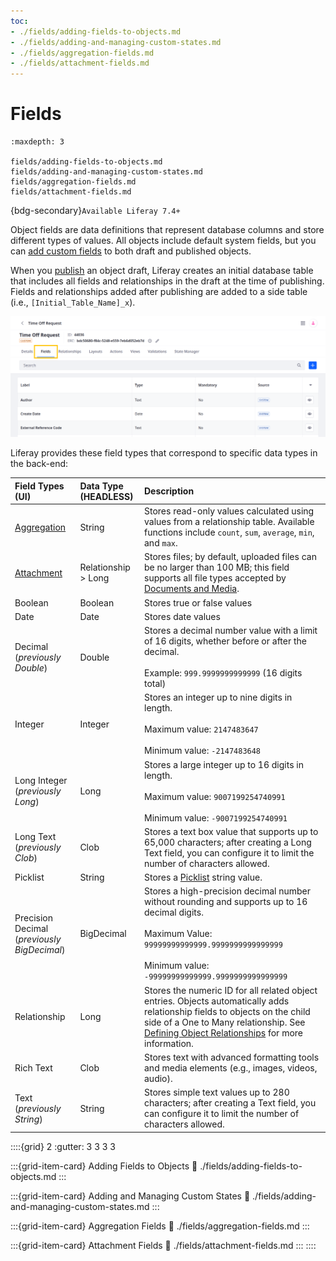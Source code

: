 ```yaml
---
toc:
- ./fields/adding-fields-to-objects.md
- ./fields/adding-and-managing-custom-states.md
- ./fields/aggregation-fields.md
- ./fields/attachment-fields.md
---
```

# Fields

```{toctree}
:maxdepth: 3

fields/adding-fields-to-objects.md
fields/adding-and-managing-custom-states.md
fields/aggregation-fields.md
fields/attachment-fields.md
```

{bdg-secondary}`Available Liferay 7.4+`

Object fields are data definitions that represent database columns and store different types of values. All objects include default system fields, but you can [add custom fields](./fields/adding-fields-to-objects.md) to both draft and published objects.

When you [publish](./creating-objects.md#publishing-object-drafts) an object draft, Liferay creates an initial database table that includes all fields and relationships in the draft at the time of publishing. Fields and relationships added after publishing are added to a side table (i.e., `[Initial_Table_Name]_x`).

![All objects include default system fields, but you can add custom fields.](./fields/images/01.png)

Liferay provides these field types that correspond to specific data types in the back-end:

| Field Types (UI) | Data Type (HEADLESS) | Description |
| :--- | :--- | :--- |
| [Aggregation](./fields/aggregation-fields.md) | String | Stores read-only values calculated using values from a relationship table. Available functions include `count`, `sum`, `average`, `min`, and `max`. |
| [Attachment](./fields/attachment-fields.md) | Relationship > Long | Stores files; by default, uploaded files can be no larger than 100 MB; this field supports all file types accepted by [Documents and Media](../../../content-authoring-and-management/documents-and-media.md). |
| Boolean | Boolean | Stores true or false values |
| Date | Date | Stores date values |
| Decimal (_previously Double_) | Double | Stores a decimal number value with a limit of 16 digits, whether before or after the decimal. <br><br> Example: `999.9999999999999` (16 digits total) |
| Integer | Integer | Stores an integer up to nine digits in length. <br><br> Maximum value: `2147483647` <br><br> Minimum value: `-2147483648` |
| Long Integer (_previously Long_) | Long | Stores a large integer up to 16 digits in length. <br><br> Maximum value: `9007199254740991` <br><br> Minimum value: `-9007199254740991` |
| Long Text (_previously Clob_) | Clob | Stores a text box value that supports up to 65,000 characters; after creating a Long Text field, you can configure it to limit the number of characters allowed. |
| Picklist | String | Stores a [Picklist](../picklists.md) string value. |
| Precision Decimal (_previously BigDecimal_) | BigDecimal | Stores a high-precision decimal number without rounding and supports up to 16 decimal digits. <br><br> Maximum Value: `99999999999999.9999999999999999` <br><br> Minimum value: `-99999999999999.9999999999999999` |
| Relationship | Long | Stores the numeric ID for all related object entries. Objects automatically adds relationship fields to objects on the child side of a One to Many relationship. See [Defining Object Relationships](./relationships/defining-object-relationships.md) for more information. |
| Rich Text | Clob | Stores text with advanced formatting tools and media elements (e.g., images, videos, audio). |
| Text (_previously String_) | String | Stores simple text values up to 280 characters; after creating a Text field, you can configure it to limit the number of characters allowed. |

::::{grid} 2
:gutter: 3 3 3 3

:::{grid-item-card} Adding Fields to Objects
:link: ./fields/adding-fields-to-objects.md
:::

:::{grid-item-card} Adding and Managing Custom States
:link: ./fields/adding-and-managing-custom-states.md
:::

:::{grid-item-card} Aggregation Fields
:link: ./fields/aggregation-fields.md
:::

:::{grid-item-card} Attachment Fields
:link: ./fields/attachment-fields.md
:::
::::
